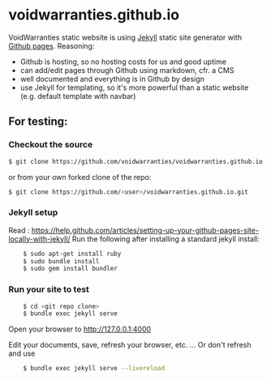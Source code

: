 # voidwarranties.github.io
VoidWarranties static website is using [Jekyll](https://jekyllrb.com/) static site generator with [Github pages](https://pages.github.com). Reasoning:
* Github is hosting, so no hosting costs for us and good uptime
* can add/edit pages through Github using markdown, cfr. a CMS
* well documented and everything is in Github by design
* use Jekyll for templating, so it's more powerful than a static website (e.g. default template with navbar)


## For testing:
### Checkout the source
```bash
$ git clone https://github.com/voidwarranties/voidwarranties.github.io.git
```
or from your own forked clone of the repo:
```bash
$ git clone https://github.com/<user>/voidwarranties.github.io.git
```

### Jekyll setup
Read : https://help.github.com/articles/setting-up-your-github-pages-site-locally-with-jekyll/
Run the following after installing a standard jekyll install:
```bash
	$ sudo apt-get install ruby
	$ sudo bundle install
	$ sudo gem install bundler
```

### Run your site to test
```bash
	$ cd <git repo clone>
	$ bundle exec jekyll serve
```
Open your browser to http://127.0.0.1:4000

Edit your documents, save, refresh your browser, etc. ... Or don't refresh and use
```bash
	$ bundle exec jekyll serve --livereload
```
